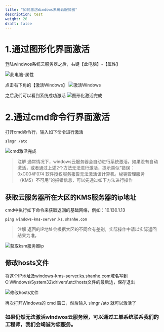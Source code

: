 ```yaml
---
title: "如何激活Windows系统云服务器"
description: test
weight: 20
draft: false
---
```




# 1.通过图形化界面激活

登陆windwos系统云服务器之后，右键【此电脑】-【属性】

![此电脑-属性](../../_images/activation_of_winOS_1.png)

点击右下角的【激活Windows】
![激活Windows](../../_images/activation_of_winOS_2.png)

之后我们可以看到系统成功激活
![图形化激活完成](../../_images/activation_of_winOS_3.png)

# 2.通过cmd命令行界面激活

打开cmd命令行，输入如下命令进行激活
```
slmgr /ato
```
![cmd激活完成](../../_images/activation_of_winOS_4.png)

>注解
>通常情况下，windows云服务器会自动进行系统激活，如果没有自动激活，或者通过上述2个方法无法进行激活，提示类似“错误：0xC004F074 软件授权服务报告无法激活该计算机。秘钥管理服务（KMS）不可用”的报错信息，可以先通过如下方法进行操作

## 获取云服务器所在大区的KMS服务器的ip地址

cmd中执行如下命令来获取返回的基础网络，例如：10.130.1.13
```
ping windows-kms-server.ks.shanhe.com
```

>注解
>返回的IP地址会根据大区的不同会有差别，实际操作中请以实际返回结果为准。

![获取ksm服务器ip](../../_images/activation_of_winOS_5.png)

## 修改hosts文件

将这个IP地址及windows-kms-server.ks.shanhe.com域名写到C:\Windows\System32\drivers\etc\hosts文件的最后边，保存退出

![修改hosts文件](../../_images/activation_of_winOS_6.png)

再次打开Windows的 cmd 窗口，然后输入 slmgr /ato 就可以激活了

### 如果仍然无法激活windwos云服务器，可以通过工单系统联系我们的工程师，我们会竭诚为您服务。